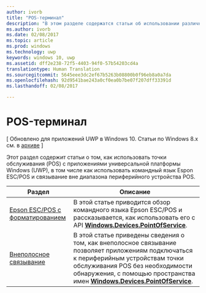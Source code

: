 ```yaml
---
author: ivorb
title: "POS-терминал"
description: "В этом разделе содержатся статьи об использовании различных функций пространства имен точки обслуживания."
ms.author: ivorb
ms.date: 02/08/2017
ms.topic: article
ms.prod: windows
ms.technology: uwp
keywords: windows 10, uwp
ms.assetid: dff2e238-72f5-4403-94f0-57b54203cd4a
translationtype: Human Translation
ms.sourcegitcommit: 5645eee3dc2ef67b5263b08800b0f96eb8a0a7da
ms.openlocfilehash: 92d9541bae243a0cf0ea0b7be07f207dff33391d
ms.lasthandoff: 02/08/2017

---
```

# <a name="point-of-service"></a>POS-терминал

\[ Обновлено для приложений UWP в Windows 10. Статьи по Windows 8.x см. в [архиве](http://go.microsoft.com/fwlink/p/?linkid=619132) \]

Этот раздел содержит статьи о том, как использовать точки обслуживания (POS) с приложениями универсальной платформы Windows (UWP), в том числе как использовать командный язык Espon ESC/POS и связывание вне диапазона периферийного устройства POS.

|Раздел|Описание|
|--------|------------------|
| [Epson ESC/POS с форматированием](epson-esc-pos-with-formatting.md)   | В этой статье приводится обзор командного языка Epson ESC/POS и рассказывается, как использовать его с API [**Windows.Devices.PointOfService**](https://msdn.microsoft.com/library/windows/apps/windows.devices.pointofservice.aspx). |
| [Внеполосное связывание](out-of-band-pairing.md) | В этой статье приведены сведения о том, как внеполосное связывание позволяет приложениям подключаться к периферийным устройствам точки обслуживания POS без необходимости обнаружения, с помощью пространства имен [**Windows.Devices.PointOfService**](https://msdn.microsoft.com/library/windows/apps/windows.devices.pointofservice.aspx). |


